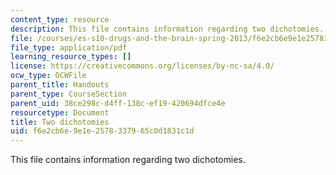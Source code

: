 ```yaml
---
content_type: resource
description: This file contains information regarding two dichotomies.
file: /courses/es-s10-drugs-and-the-brain-spring-2013/f6e2cb6e9e1e2578337965c0d1831c1d_MITES_S10S13_dichotomywk2.pdf
file_type: application/pdf
learning_resource_types: []
license: https://creativecommons.org/licenses/by-nc-sa/4.0/
ocw_type: OCWFile
parent_title: Handouts
parent_type: CourseSection
parent_uid: 38ce298c-d4ff-138c-ef19-420694dfce4e
resourcetype: Document
title: Two dichotomies
uid: f6e2cb6e-9e1e-2578-3379-65c0d1831c1d
---
```

This file contains information regarding two dichotomies.